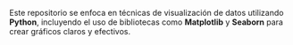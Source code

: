 Este repositorio se enfoca en técnicas de visualización de datos utilizando **Python**, incluyendo el uso de bibliotecas como **Matplotlib** y **Seaborn** para crear gráficos claros y efectivos.
